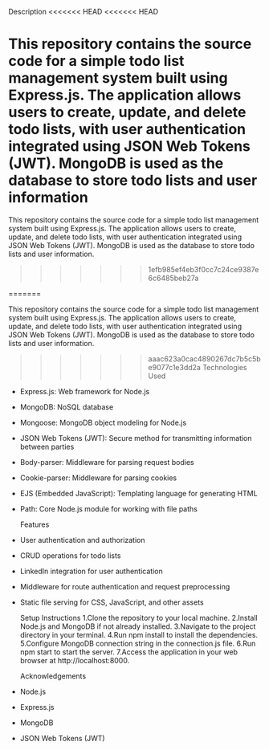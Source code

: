  Description
<<<<<<< HEAD
<<<<<<< HEAD

 This repository contains the source code for a simple todo list management system built using Express.js. The application allows users to create, update, and delete todo lists, with user authentication integrated using JSON Web Tokens (JWT). MongoDB is used as the database to store todo lists and user information
=======
 This repository contains the source code for a simple todo list management system built using Express.js. The application allows users to create, update, and delete todo lists, with user authentication integrated using JSON Web Tokens (JWT). MongoDB is used as the database to store todo lists and user information.
>>>>>>> 1efb985ef4eb3f0cc7c24ce9387e6c6485beb27a

=======
 
This repository contains the source code for a simple todo list management system built using Express.js. The application allows users to create, update, and delete todo lists, with user authentication integrated using JSON Web Tokens (JWT). MongoDB is used as the database to store todo lists and user information.

>>>>>>> aaac623a0cac4890267dc7b5c5be9077c1e3dd2a
  Technologies Used
* Express.js: Web framework for Node.js
* MongoDB: NoSQL database
* Mongoose: MongoDB object modeling for Node.js
* JSON Web Tokens (JWT): Secure method for transmitting information between parties
* Body-parser: Middleware for parsing request bodies
* Cookie-parser: Middleware for parsing cookies
* EJS (Embedded JavaScript): Templating language for generating HTML
* Path: Core Node.js module for working with file paths

  Features
* User authentication and authorization
* CRUD operations for todo lists
* LinkedIn integration for user authentication
* Middleware for route authentication and request preprocessing
* Static file serving for CSS, JavaScript, and other assets

  Setup Instructions
1.Clone the repository to your local machine.
2.Install Node.js and MongoDB if not already installed.
3.Navigate to the project directory in your terminal.
4.Run npm install to install the dependencies.
5.Configure MongoDB connection string in the connection.js file.
6.Run npm start to start the server.
7.Access the application in your web browser at http://localhost:8000.

  Acknowledgements
* Node.js
* Express.js
* MongoDB
* JSON Web Tokens (JWT)
